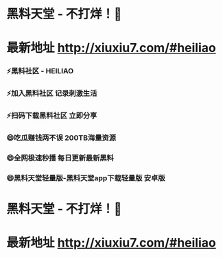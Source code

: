 # 黑料天堂 - 不打烊！👋
# 最新地址 http://xiuxiu7.com/#heiliao

### ⚡黑料社区 - HEILIAO
### ⚡加入黑料社区 记录刺激生活
### ⚡扫码下载黑料社区 立即分享

### 😄吃瓜赚钱两不误 200TB海量资源
### 😄全网极速秒播 每日更新最新黑料
### 😄黑料天堂轻量版-黑料天堂app下载轻量版 安卓版

# 黑料天堂 - 不打烊！👋
# 最新地址 http://xiuxiu7.com/#heiliao
